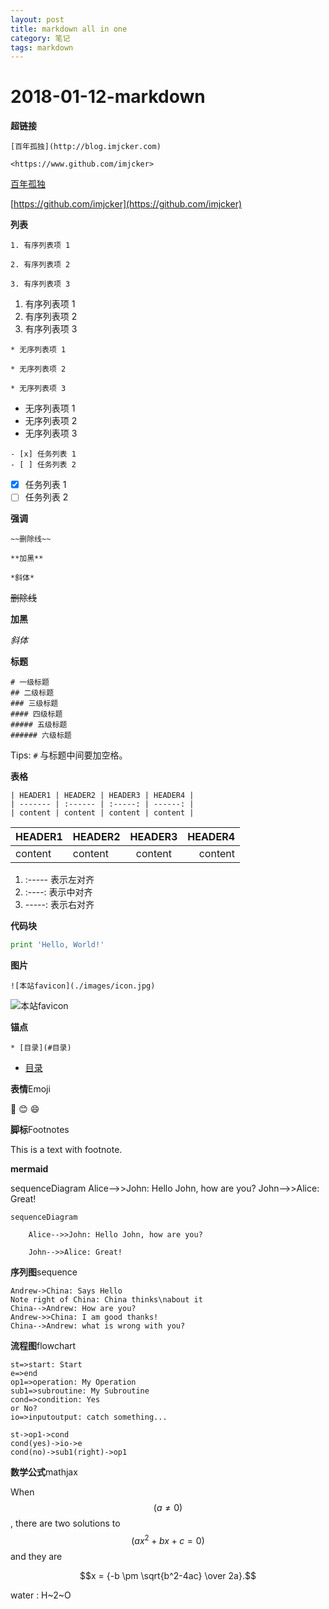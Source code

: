 ```yaml
---
layout: post
title: markdown all in one
category: 笔记
tags: markdown
---
```


# 2018-01-12-markdown

**超链接**

```text
[百年孤独](http://blog.imjcker.com)

<https://www.github.com/imjcker>
```

[百年孤独](http://blog.imjcker.com)

[https://github.com/imjcker](https://github.com/imjcker)

**列表**

```text
1. 有序列表项 1

2. 有序列表项 2

3. 有序列表项 3
```

1. 有序列表项 1
2. 有序列表项 2
3. 有序列表项 3

```text
* 无序列表项 1

* 无序列表项 2

* 无序列表项 3
```

* 无序列表项 1
* 无序列表项 2
* 无序列表项 3

```text
- [x] 任务列表 1
- [ ] 任务列表 2
```

* [x] 任务列表 1
* [ ] 任务列表 2

**强调**

```text
~~删除线~~

**加黑**

*斜体*
```

~~删除线~~

**加黑**

_斜体_

**标题**

```text
# 一级标题
## 二级标题
### 三级标题
#### 四级标题
##### 五级标题
###### 六级标题
```

Tips: `#` 与标题中间要加空格。

**表格**

```text
| HEADER1 | HEADER2 | HEADER3 | HEADER4 |
| ------- | :------ | :-----: | ------: |
| content | content | content | content |
```

| HEADER1 | HEADER2 | HEADER3 | HEADER4 |
| :--- | :--- | :---: | ---: |
| content | content | content | content |

1. :----- 表示左对齐
2. :----: 表示中对齐
3. -----: 表示右对齐

**代码块**

```python
print 'Hello, World!'
```

**图片**

```text
![本站favicon](./images/icon.jpg)
```

![&#x672C;&#x7AD9;favicon](https://github.com/imjcker/imjcker.github.io/tree/c1b5e714314fd24c00cbfce8106ec78265e25d67/_posts/images/icon.jpg)

**锚点**

```text
* [目录](#目录)
```

* [目录](markdown.md#目录)

**表情**Emoji

🐫 😊 😄

**脚标**Footnotes

This is a text with footnote.

**mermaid**

 sequenceDiagram Alice--&gt;&gt;John: Hello John, how are you? John--&gt;&gt;Alice: Great!

```text
sequenceDiagram

    Alice-->>John: Hello John, how are you?

    John-->>Alice: Great!
```

**序列图**sequence

```text
Andrew->China: Says Hello
Note right of China: China thinks\nabout it
China-->Andrew: How are you?
Andrew->>China: I am good thanks!
China-->Andrew: what is wrong with you?
```

**流程图**flowchart

```text
st=>start: Start
e=>end
op1=>operation: My Operation
sub1=>subroutine: My Subroutine
cond=>condition: Yes
or No?
io=>inputoutput: catch something...

st->op1->cond
cond(yes)->io->e
cond(no)->sub1(right)->op1
```

**数学公式**mathjax

When $$(a \ne 0)$$, there are two solutions to $$(ax^2 + bx + c = 0)$$ and they are

$$x = {-b \pm \sqrt{b^2-4ac} \over 2a}.$$

water : H~2~O

